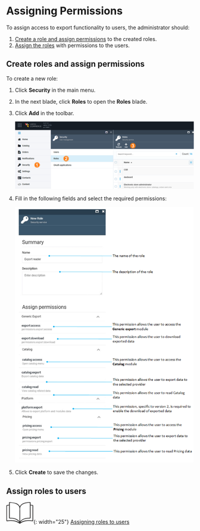 # Assigning Permissions

To assign access to export functionality to users, the administrator should:

1. [Create a role and assign permissions](assigning-permissions.md#create-roles-and-assign-permissions) to the created roles.
1. [Assign the roles](assigning-permissions.md#assign-roles-to-users) with permissions to the users.

## Create roles and assign permissions

To create a new role:

1. Click **Security** in the main menu.
1. In the next blade, click **Roles** to open the **Roles** blade.
1. Click **Add** in the toolbar.

	![Path](media/roles-path.png)

1. Fill in the following fields and select the required permissions:

	![New user](media/new-export-role-fields.png)

1. Click **Create** to save the changes.

## Assign roles to users

![Readmore](media/readmore.png){: width="25"} [Assigning roles to users](../security/managing-users.md#assign-roles-to-users)

